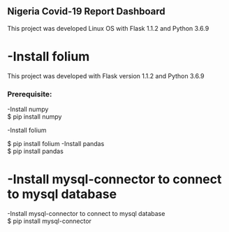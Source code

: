 <h2>Nigeria Covid-19 Report Dashboard</h2>

<p>This project was developed Linux OS with Flask 1.1.2 and Python 3.6.9</p>


-Install folium</br>
=======
<p>This project was developed with Flask version 1.1.2 and Python 3.6.9</p>

<h3>Prerequisite:</h3>
-Install numpy</br>
$ pip install numpy

-Install folium </br>

$ pip install folium
-Install pandas</br>
$ pip install pandas


-Install mysql-connector to connect to mysql database</br>
=======
-Install mysql-connector to connect to mysql database </br>
$ pip install mysql-connector
